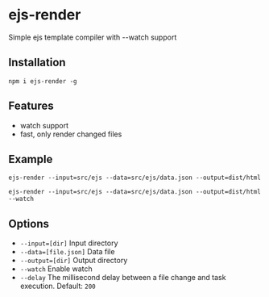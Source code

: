 # ejs-render
Simple ejs template compiler with --watch support

## Installation
`npm i ejs-render -g`

## Features
- watch support
- fast, only render changed files

## Example
`ejs-render --input=src/ejs --data=src/ejs/data.json --output=dist/html`

`ejs-render --input=src/ejs --data=src/ejs/data.json --output=dist/html --watch`

## Options
- `--input=[dir]`       Input directory
- `--data=[file.json]`  Data file
- `--output=[dir]`      Output directory
- `--watch`             Enable watch
- `--delay`             The millisecond delay between a file change and task execution. Default: `200`